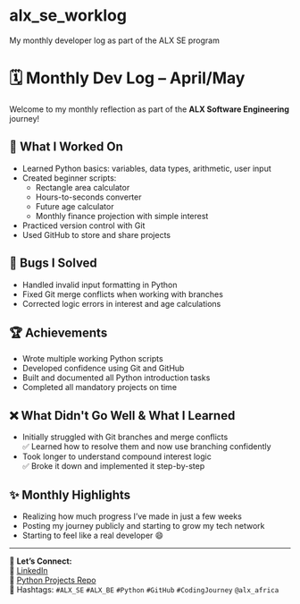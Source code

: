 # alx_se_worklog
My monthly developer log as part of the ALX SE program

# 🗓️ Monthly Dev Log – April/May

Welcome to my monthly reflection as part of the **ALX Software Engineering** journey!

## 🚀 What I Worked On
- Learned Python basics: variables, data types, arithmetic, user input
- Created beginner scripts:
  - Rectangle area calculator
  - Hours-to-seconds converter
  - Future age calculator
  - Monthly finance projection with simple interest
- Practiced version control with Git
- Used GitHub to store and share projects

## 🐞 Bugs I Solved
- Handled invalid input formatting in Python
- Fixed Git merge conflicts when working with branches
- Corrected logic errors in interest and age calculations

## 🏆 Achievements
- Wrote multiple working Python scripts
- Developed confidence using Git and GitHub
- Built and documented all Python introduction tasks
- Completed all mandatory projects on time

## ❌ What Didn't Go Well & What I Learned
- Initially struggled with Git branches and merge conflicts  
  ✅ Learned how to resolve them and now use branching confidently  
- Took longer to understand compound interest logic  
  ✅ Broke it down and implemented it step-by-step

## ✨ Monthly Highlights
- Realizing how much progress I’ve made in just a few weeks
- Posting my journey publicly and starting to grow my tech network
- Starting to feel like a real developer 😄

---

📌 **Let’s Connect:**  
🔗 [LinkedIn](https://linkedin.com/in/yourprofile)  
📁 [Python Projects Repo](https://github.com/yourusername/alx_be_python)  
📌 Hashtags: `#ALX_SE` `#ALX_BE` `#Python` `#GitHub` `#CodingJourney` `@alx_africa`

